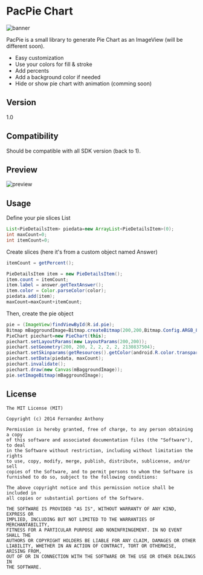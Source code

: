 PacPie Chart
=========

![banner](http://185.14.185.122/github/pacpie.png)

PacPie is a small library to generate Pie Chart as an ImageView (will be different soon).

  - Easy customization
  - Use your colors for fill & stroke
  - Add percents
  - Add a background color if needed
  - Hide or show pie chart with animation (comming soon)

Version
----
1.0

Compatibility
----
Should be compatible with all SDK version (back to 1).

Preview
---

![preview](http://185.14.185.122/github/pacpie_preview.png)

Usage
----

Define your pie slices List

```java
List<PieDetailsItem> piedata=new ArrayList<PieDetailsItem>(0);
int maxCount=0;
int itemCount=0;
```

Create slices (here it's from a custom object named Answer)

```java
itemCount = getPercent();

PieDetailsItem item = new PieDetailsItem();
item.count = itemCount;
item.label = answer.getTextAnswer();
item.color = Color.parseColor(color);
piedata.add(item);
maxCount=maxCount+itemCount;
```

Then, create the pie object


```java
pie = (ImageView)findViewById(R.id.pie);
Bitmap mBaggroundImage=Bitmap.createBitmap(200,200,Bitmap.Config.ARGB_8888);
PieChart piechart=new PieChart(this);
piechart.setLayoutParams(new LayoutParams(200,200));
piechart.setGeometry(200, 200, 2, 2, 2, 2, 2130837504);
piechart.setSkinparams(getResources().getColor(android.R.color.transparent));
piechart.setData(piedata, maxCount);
piechart.invalidate();
piechart.draw(new Canvas(mBaggroundImage));
pie.setImageBitmap(mBaggroundImage);
```

License
---

```text
The MIT License (MIT)

Copyright (c) 2014 Fernandez Anthony

Permission is hereby granted, free of charge, to any person obtaining a copy
of this software and associated documentation files (the "Software"), to deal
in the Software without restriction, including without limitation the rights
to use, copy, modify, merge, publish, distribute, sublicense, and/or sell
copies of the Software, and to permit persons to whom the Software is
furnished to do so, subject to the following conditions:

The above copyright notice and this permission notice shall be included in
all copies or substantial portions of the Software.

THE SOFTWARE IS PROVIDED "AS IS", WITHOUT WARRANTY OF ANY KIND, EXPRESS OR
IMPLIED, INCLUDING BUT NOT LIMITED TO THE WARRANTIES OF MERCHANTABILITY,
FITNESS FOR A PARTICULAR PURPOSE AND NONINFRINGEMENT. IN NO EVENT SHALL THE
AUTHORS OR COPYRIGHT HOLDERS BE LIABLE FOR ANY CLAIM, DAMAGES OR OTHER
LIABILITY, WHETHER IN AN ACTION OF CONTRACT, TORT OR OTHERWISE, ARISING FROM,
OUT OF OR IN CONNECTION WITH THE SOFTWARE OR THE USE OR OTHER DEALINGS IN
THE SOFTWARE.
```

